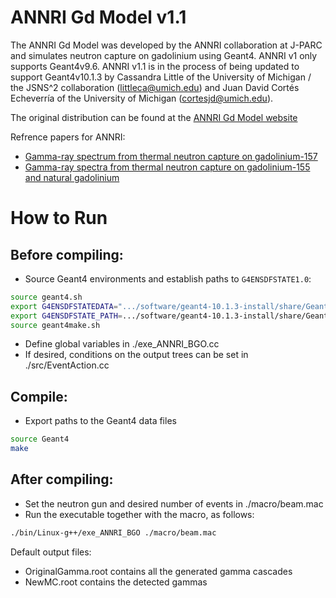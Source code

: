 ANNRI Gd Model v1.1
=====

The ANNRI Gd Model was developed by the ANNRI collaboration at J-PARC and simulates neutron capture on gadolinium using Geant4. ANNRI v1 only supports Geant4v9.6. ANNRI v1.1 is in the process of being updated to support Geant4v10.1.3 by Cassandra Little of the University of Michigan / the JSNS^2 collaboration (littleca@umich.edu) and Juan David Cortés Echeverría of the University of Michigan (cortesjd@umich.edu).

The original distribution can be found at the [ANNRI Gd Model website](https://www.physics.okayama-u.ac.jp/~sakuda/ANNRI-Gd_ver1.html)

Refrence papers for ANNRI:
- [Gamma-ray spectrum from thermal neutron capture on gadolinium-157](https://doi.org/10.1093/ptep/ptz002)
- [Gamma-ray spectra from thermal neutron capture on gadolinium-155 and natural gadolinium](https://doi.org/10.1093/ptep/ptaa015)


How to Run
=====
## Before compiling:

- Source Geant4 environments and establish paths to `G4ENSDFSTATE1.0`:
```bash
source geant4.sh
export G4ENSDFSTATEDATA=".../software/geant4-10.1.3-install/share/Geant4-10.1.3/data/G4ENSDFSTATE1.0"
export G4ENSDFSTATE_PATH=.../software/geant4-10.1.3-install/share/Geant4-10.1.3/data/G4ENSDFSTATE1.0
source geant4make.sh
```
- Define global variables in ./exe_ANNRI_BGO.cc
- If desired, conditions on the output trees can be set in ./src/EventAction.cc


## Compile:

- Export paths to the Geant4 data files

```bash
source Geant4
make
```



## After compiling:

- Set the neutron gun and desired number of events in ./macro/beam.mac
- Run the executable together with the macro, as follows:
```bash
./bin/Linux-g++/exe_ANNRI_BGO ./macro/beam.mac
```


Default output files:
- OriginalGamma.root contains all the generated gamma cascades
- NewMC.root contains the detected gammas

